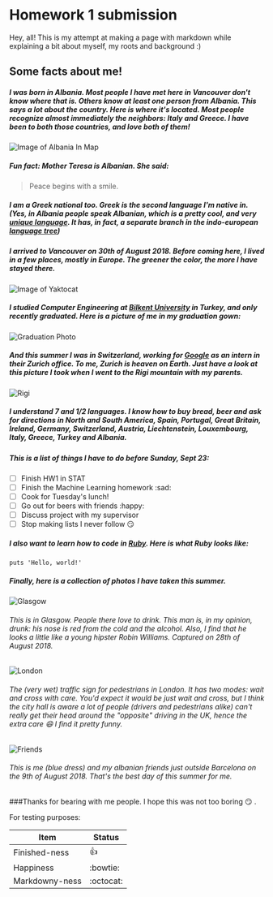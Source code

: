 # Homework 1 submission

Hey, all! This is my attempt at making a page with markdown while explaining a bit about myself, my roots and background :)

## Some facts about me!

##### I was born in Albania. Most people I have met here in Vancouver don't know where that is. Others know at least one person from Albania. This says a lot about the country. Here is where it's located. Most people recognize almost immediately the neighbors: Italy and Greece. I have been to both those countries, and love both of them!
![Image of Albania In Map](images/albania_map.png)
##### Fun fact: Mother Teresa is Albanian. She said: 

> Peace begins with a smile.

##### I am a Greek national too. Greek is the second language I'm native in. (Yes, in Albania people speak Albanian, which is a pretty cool, and very [unique language](https://en.wikipedia.org/wiki/Albanian_language). It has, in fact, a separate branch in the indo-european [language tree](https://www.translatemedia.com/wp-content/cache/thumbnails/2015/07/linguist-family-tree2-860x9999.jpg))

##### I arrived to Vancouver on 30th of August 2018. Before coming here, I lived in a few places, mostly in Europe. The greener the color, the more I have stayed there.
![Image of Yaktocat](images/map.png)

##### I studied Computer Engineering at [Bilkent University](http://w3.bilkent.edu.tr/bilkent/) in Turkey, and only recently graduated. Here is a picture of me in my graduation gown:
![Graduation Photo](images/graduation.jpg)

##### And this summer I was in Switzerland, working for [Google](https://www.google.com/) as an intern in their Zurich office. To me, Zurich is heaven on Earth. Just have a look at this picture I took when I went to the Rigi mountain with my parents. 
![Rigi](images/rigi_swissmtn.jpg)

##### I understand 7 and 1/2 languages. I know how to buy bread, beer and ask for directions in North and South America, Spain, Portugal, Great Britain, Ireland, Germany, Switzerland, Austria, Liechtenstein, Louxembourg, Italy, Greece, Turkey and Albania.

##### This is a list of things I have to do before Sunday, Sept 23:

- [ ] Finish HW1 in STAT
- [ ] Finish the Machine Learning homework :sad:
- [ ] Cook for Tuesday's lunch!
- [ ] Go out for beers with friends :happy: 
- [ ] Discuss project with my supervisor
- [ ] Stop making lists I never follow :smirk:

##### I also want to learn how to code in [Ruby](https://www.ruby-lang.org/en/). Here is what Ruby looks like:

```
puts 'Hello, world!'
```

##### Finally, here is a collection of photos I have taken this summer. 
![Glasgow](images/glasgow_streetart.jpg)

###### This is in Glasgow. People there love to drink. This man is, in my opinion, drunk: his nose is red from the cold and the alcohol. Also, I find that he looks a little like a young hipster Robin Williams. Captured on 28th of August 2018.
![London](images/london.jpg)

###### The (very wet) traffic sign for pedestrians in London. It has two modes: wait and cross with care. You'd expect it would be just wait and cross, but I think the city hall is aware a lot of people (drivers and pedestrians alike) can't really get their head around the "opposite" driving in the UK, hence the extra care :smile: I find it pretty funny.
![Friends](images/the_albanian_gang.jpg)

###### This is me (blue dress) and my albanian friends just outside Barcelona on the 9th of August 2018. That's the best day of this summer for me. 

###Thanks for bearing with me people. I hope this was not too boring :smirk: .

For testing purposes:

|    **Item**    | **Status** |
|----------------|------------|
| Finished-ness  | :thumbsup: |
| Happiness      | :bowtie:   |
| Markdowny-ness | :octocat:  |